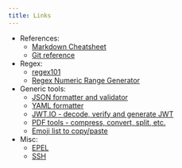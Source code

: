 ```yaml
---
title: Links
---
```


* References:
  * [Markdown Cheatsheet](https://github.com/adam-p/markdown-here/wiki/Markdown-Cheatsheet)
  * [Git reference](https://git-scm.com/docs)
* Regex:
  * [regex101](https://regex101.com/)
  * [Regex Numeric Range Generator](http://gamon.webfactional.com/regexnumericrangegenerator/)
* Generic tools:
  * [JSON formatter and validator](https://jsonformatter.curiousconcept.com/)
  * [YAML formatter](https://jsonformatter.org/yaml-formatter)
  * [JWT.IO - decode, verify and generate JWT](https://jwt.io/)
  * [PDF tools - compress, convert, split, etc.](https://smallpdf.com/fr/logiciels-pdf)
  * [Emoji list to copy/paste](https://getemoji.com/)
* Misc:
  * [EPEL](https://fedoraproject.org/wiki/EPEL)
  * [SSH](https://www.ssh.com/ssh/)
